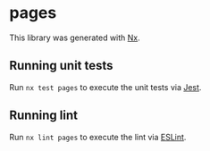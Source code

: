 # pages

This library was generated with [Nx](https://nx.dev).

## Running unit tests

Run `nx test pages` to execute the unit tests via [Jest](https://jestjs.io).

## Running lint

Run `nx lint pages` to execute the lint via [ESLint](https://eslint.org/).

